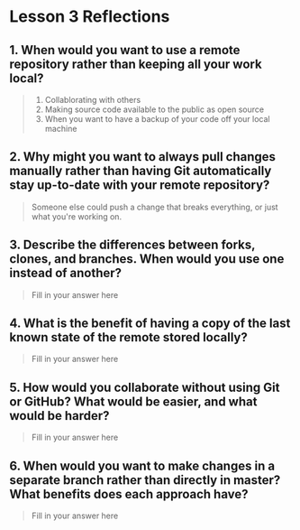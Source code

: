 # Lesson 3 Reflections

## 1. When would you want to use a remote repository rather than keeping all your work local?

>1. Collablorating with others
>2. Making source code available to the public as open source
>3. When you want to have a backup of your code off your local machine

## 2. Why might you want to always pull changes manually rather than having Git automatically stay up-to-date with your remote repository?

>Someone else could push a change that breaks everything, or just what you're working on.

## 3. Describe the differences between forks, clones, and branches.  When would you use one instead of another?

>Fill in your answer here

## 4. What is the benefit of having a copy of the last known state of the remote stored locally?

>Fill in your answer here

## 5. How would you collaborate without using Git or GitHub?  What would be easier, and what would be harder?

>Fill in your answer here

## 6. When would you want to make changes in a separate branch rather than directly in master?  What benefits does each approach have?

>Fill in your answer here
